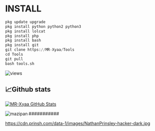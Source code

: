 # INSTALL
```python
pkg update upgrade
pkg install python python2 python3
pkg install lolcat
pkg install php
pkg install bash
pkg install git
git clone https://MR-Xyaa/Tools
cd Tools
git pull
bash tools.sh
```
<img src="https://komarev.com/ghpvc/?username=Xenzi-XN1&label=Views&color=green&style=plastic" alt="views">
<h2>📈Github stats</h2>
<a href="https://github.com/MR-Xyaa">
  <img align="center" src="https://github-readme-stats.vercel.app/api?username=MR-Xyaa&count_private=true&show_icons=true&hide_border=false&custom_title=MR-Xyaa%20Github%20Stats&include_all_commits=true&hide=issues&theme=tokyonight" alt="MR-Xyaa GitHub Stats" />
</a>
<br>
<p><img align="left" src="https://github-readme-stats.vercel.app/api/top-langs?username=MR-Xyaa&show_icons=true&locale=en&layout=compact&theme=nightowl" alt="mazipan" /></p>
###########

https://cdn.prinsh.com/data-1/images/NathanPrinsley-hacker-dark.jpg
